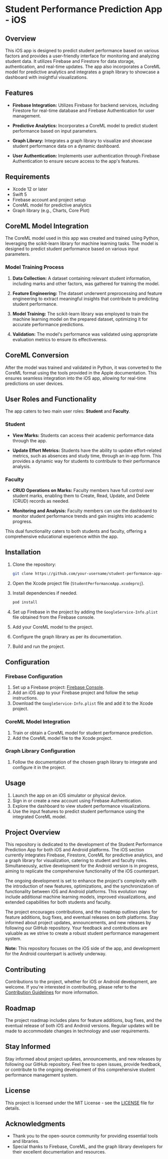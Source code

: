 # Student Performance Prediction App - iOS

## Overview

This iOS app is designed to predict student performance based on various factors and provides a user-friendly interface for monitoring and analyzing student data. It utilizes Firebase and Firestore for data storage, authentication, and real-time updates. The app also incorporates a CoreML model for predictive analytics and integrates a graph library to showcase a dashboard with insightful visualizations.

## Features

- **Firebase Integration:** Utilizes Firebase for backend services, including Firestore for real-time database and Firebase Authentication for user management.

- **Predictive Analytics:** Incorporates a CoreML model to predict student performance based on input parameters.

- **Graph Library:** Integrates a graph library to visualize and showcase student performance data on a dynamic dashboard.

- **User Authentication:** Implements user authentication through Firebase Authentication to ensure secure access to the app's features.

## Requirements

- Xcode 12 or later
- Swift 5
- Firebase account and project setup
- CoreML model for predictive analytics
- Graph library (e.g., Charts, Core Plot)

## CoreML Model Integration

The CoreML model used in this app was created and trained using Python, leveraging the scikit-learn library for machine learning tasks. The model is designed to predict student performance based on various input parameters.

### Model Training Process

1. **Data Collection:** A dataset containing relevant student information, including marks and other factors, was gathered for training the model.

2. **Feature Engineering:** The dataset underwent preprocessing and feature engineering to extract meaningful insights that contribute to predicting student performance.

3. **Model Training:** The scikit-learn library was employed to train the machine learning model on the prepared dataset, optimizing it for accurate performance predictions.

4. **Validation:** The model's performance was validated using appropriate evaluation metrics to ensure its effectiveness.

## CoreML Conversion

After the model was trained and validated in Python, it was converted to the CoreML format using the tools provided in the Apple documentation. This ensures seamless integration into the iOS app, allowing for real-time predictions on user devices.

## User Roles and Functionality

The app caters to two main user roles: **Student** and **Faculty**.

### Student

- **View Marks:** Students can access their academic performance data through the app.
  
- **Update Effort Metrics:** Students have the ability to update effort-related metrics, such as absences and study time, through an in-app form. This provides a dynamic way for students to contribute to their performance analysis.

### Faculty

- **CRUD Operations on Marks:** Faculty members have full control over student marks, enabling them to Create, Read, Update, and Delete (CRUD) records as needed.

- **Monitoring and Analysis:** Faculty members can use the dashboard to monitor student performance trends and gain insights into academic progress.

This dual functionality caters to both students and faculty, offering a comprehensive educational experience within the app.

## Installation

1. Clone the repository:

   ```bash
   git clone https://github.com/your-username/student-performance-app-ios.git
   ```

2. Open the Xcode project file (`StudentPerformanceApp.xcodeproj`).

3. Install dependencies if needed.

   ```bash
   pod install
   ```

4. Set up Firebase in the project by adding the `GoogleService-Info.plist` file obtained from the Firebase console.

5. Add your CoreML model to the project.

6. Configure the graph library as per its documentation.

7. Build and run the project.

## Configuration

### Firebase Configuration

1. Set up a Firebase project: [Firebase Console](https://console.firebase.google.com/).
2. Add an iOS app to your Firebase project and follow the setup instructions.
3. Download the `GoogleService-Info.plist` file and add it to the Xcode project.

### CoreML Model Integration

1. Train or obtain a CoreML model for student performance prediction.
2. Add the CoreML model file to the Xcode project.

### Graph Library Configuration

1. Follow the documentation of the chosen graph library to integrate and configure it in the project.

## Usage

1. Launch the app on an iOS simulator or physical device.
2. Sign in or create a new account using Firebase Authentication.
3. Explore the dashboard to view student performance visualizations.
4. Use the input features to predict student performance using the integrated CoreML model.


## Project Overview

This repository is dedicated to the development of the Student Performance Prediction App for both iOS and Android platforms. The iOS section currently integrates Firebase, Firestore, CoreML for predictive analytics, and a graph library for visualization, catering to student and faculty roles. Simultaneously, active development for the Android version is in progress, aiming to replicate the comprehensive functionality of the iOS counterpart.

The ongoing development is set to enhance the project's complexity with the introduction of new features, optimizations, and the synchronization of functionality between iOS and Android platforms. This evolution may include additional machine learning models, improved visualizations, and extended capabilities for both students and faculty.

The project encourages contributions, and the roadmap outlines plans for feature additions, bug fixes, and eventual releases on both platforms. Stay informed about project updates, announcements, and new releases by following our GitHub repository. Your feedback and contributions are valuable as we strive to create a robust student performance management system.

**Note:** This repository focuses on the iOS side of the app, and development for the Android counterpart is actively underway.

## Contributing

Contributions to the project, whether for iOS or Android development, are welcome. If you're interested in contributing, please refer to the [Contribution Guidelines](CONTRIBUTING.md) for more information.

## Roadmap

The project roadmap includes plans for feature additions, bug fixes, and the eventual release of both iOS and Android versions. Regular updates will be made to accommodate changes in technology and user requirements.

## Stay Informed

Stay informed about project updates, announcements, and new releases by following our GitHub repository. Feel free to open issues, provide feedback, or contribute to the ongoing development of this comprehensive student performance management system.

## License

This project is licensed under the MIT License - see the [LICENSE](LICENSE) file for details.

## Acknowledgments

- Thank you to the open-source community for providing essential tools and libraries.
- Special thanks to Firebase, CoreML, and the graph library developers for their excellent documentation and resources.
